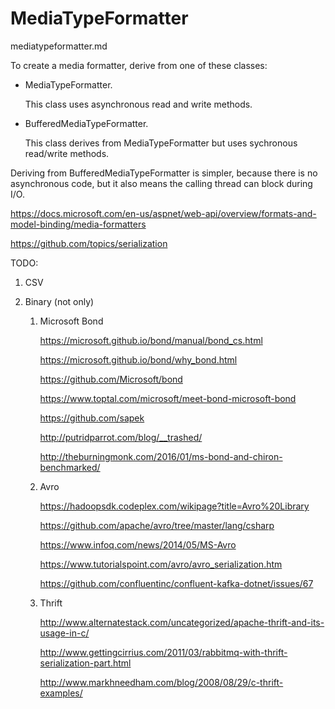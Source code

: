 # MediaTypeFormatter

mediatypeformatter.md 

To create a media formatter, derive from one of these classes:

*   MediaTypeFormatter. 

    This class uses asynchronous read and write methods.

*   BufferedMediaTypeFormatter. 

    This class derives from MediaTypeFormatter but uses sychronous read/write methods.

Deriving from BufferedMediaTypeFormatter is simpler, because there is no asynchronous code, but it also 
means the calling thread can block during I/O.

https://docs.microsoft.com/en-us/aspnet/web-api/overview/formats-and-model-binding/media-formatters

https://github.com/topics/serialization

TODO:

1.  CSV

2.  Binary (not only)

    1.  Microsoft Bond

        https://microsoft.github.io/bond/manual/bond_cs.html

        https://microsoft.github.io/bond/why_bond.html

        https://github.com/Microsoft/bond

        https://www.toptal.com/microsoft/meet-bond-microsoft-bond

        https://github.com/sapek

        http://putridparrot.com/blog/__trashed/

        http://theburningmonk.com/2016/01/ms-bond-and-chiron-benchmarked/

    2.  Avro

        https://hadoopsdk.codeplex.com/wikipage?title=Avro%20Library

        https://github.com/apache/avro/tree/master/lang/csharp
        
        https://www.infoq.com/news/2014/05/MS-Avro

        https://www.tutorialspoint.com/avro/avro_serialization.htm

        https://github.com/confluentinc/confluent-kafka-dotnet/issues/67


    3.  Thrift

        http://www.alternatestack.com/uncategorized/apache-thrift-and-its-usage-in-c/

        http://www.gettingcirrius.com/2011/03/rabbitmq-with-thrift-serialization-part.html

        http://www.markhneedham.com/blog/2008/08/29/c-thrift-examples/

